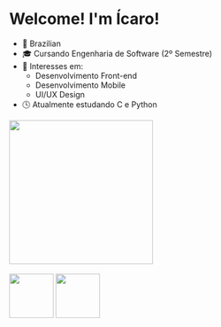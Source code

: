 # Welcome! I'm Ícaro!

- 📍 Brazilian
- 🎓 Cursando Engenharia de Software (2º Semestre)
- 🎯 Interesses em:
   - Desenvolvimento Front-end
   - Desenvolvimento Mobile
   - UI/UX Design
- 🕓 Atualmente estudando C e Python

<div>
  <img height="260cm" align="center" src="https://github-readme-stats.vercel.app/api/top-langs/?username=icaropvn&theme=gotham&hide_border=true&layout=donut">
</div>

<div style="display: inline_block"><br>
  <img align="center" height="80" width="80" src="https://cdn.jsdelivr.net/gh/devicons/devicon/icons/c/c-original.svg">
  <img align="center" height="80" width="80" src="https://cdn.jsdelivr.net/gh/devicons/devicon/icons/python/python-original.svg">
</div>
            
          
          
